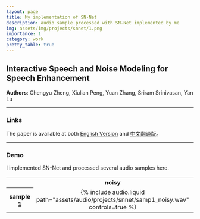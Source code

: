 ```yaml
---
layout: page
title: My implementation of SN-Net
description: audio sample processed with SN-Net implemented by me
img: assets/img/projects/snnet/1.png
importance: 1
category: work
pretty_table: true
---
```


## Interactive Speech and Noise Modeling for Speech Enhancement

**Authors**: Chengyu Zheng, Xiulian Peng, Yuan Zhang, Sriram Srinivasan, Yan Lu

---

### Links
The paper is available at both [English Version](https://arxiv.org/pdf/2012.09408) and [中文翻译版](https://blog.csdn.net/wjrenxinlei/article/details/122670688)。

---

### Demo
I implemented SN-Net and processed several audio samples here.

<table style="text-align: center;">
    <tr>
        <th> </th>
        <th>noisy</th>
        <th>denoised</th>
    </tr>
    <tr>
        <th rowspan="2">sample 1</th>
        <td>{% include audio.liquid path="assets/audio/projects/snnet/samp1_noisy.wav" controls=true %}</td>
        <td>{% include audio.liquid path="assets/audio/projects/snnet/samp1_denoised.wav" controls=true %}</td>
    </tr>
</table>